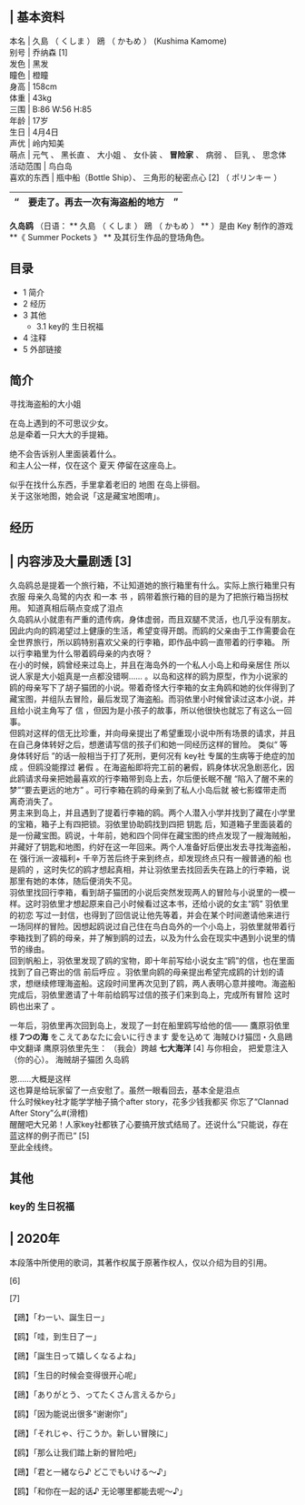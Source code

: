 |  **基本资料**  
---  
本名  |  久島  （  くしま  ）  鴎  （  かもめ  ）  (Kushima Kamome)   
别号  |  乔纳森  [1]   
发色  |  黑发   
瞳色  |  橙瞳   
身高  |  158cm   
体重  |  43kg   
三围  |  B:86 W:56 H:85   
年龄  |  17岁   
生日  |  4月4日   
声优  |  岭内知美   
萌点  |  元气  、  黑长直  、  大小姐  、  女仆装  、 **冒险家** 、  病弱  、  巨乳  、  思念体   
活动范围  |  鸟白岛   
喜欢的东西  |  瓶中船（Bottle Ship）、  三角形的秘密点心  [2]  （  ポリンキー  ）   
  
|  “  |  要走了。再去一次有海盗船的地方  |  ”   
---|---|---  
  
**久岛鸥** （日语：  ** 久島  （  くしま  ）  鴎  （  かもめ  ）  ** ）是由  Key  制作的游戏 **《 Summer
Pockets  》 ** 及其衍生作品的登场角色。

##  目录

  * 1  简介 
  * 2  经历 
  * 3  其他 
    * 3.1  key的  生日祝福 
  * 4  注释 
  * 5  外部链接 

##  简介

寻找海盗船的大小姐

在岛上遇到的不可思议少女。  
总是牵着一只大大的手提箱。  
  
绝不会告诉别人里面装着什么。  
和主人公一样，仅在这个  夏天  停留在这座岛上。  
  
似乎在找什么东西，手里拿着老旧的  地图  在岛上徘徊。  
关于这张地图，她会说「这是藏宝地图唷」。

##  经历

|  内容涉及大量剧透  [3]  
---  
  
久岛鸥总是提着一个旅行箱，不让知道她的旅行箱里有什么。实际上旅行箱里只有衣服  母亲久岛鹭的内衣  和一本  书
，鸥带着旅行箱的目的是为了把旅行箱当拐杖用。  知道真相后萌点变成了泪点  </br>
久岛鸥从小就患有严重的遗传病，身体虚弱，而且双腿不灵活，也几乎没有朋友。因此内向的鸥渴望过上健康的生活，希望变得开朗。而鸥的父亲由于工作需要会在全世界旅行，所以鸥特别喜欢父亲的行李箱，即作品中鸥一直带着的行李箱。
所以行李箱里为什么带着鸥母亲的内衣呀？  </br> 在小的时候，鸥曾经来过岛上，并且在海岛外的一个私人小岛上和母亲居住
所以说人家是大小姐真是一点都没错啊……
。以岛和这样的鸥为原型，作为小说家的鸥的母亲写下了胡子猫团的小说。带着奇怪大行李箱的女主角鸥和她的伙伴得到了藏宝图，并组队去冒险，最后发现了海盗船。而羽依里小时候曾读过这本小说，并且给小说主角写了
信  ，但因为是小孩子的故事，所以他很快也就忘了有这么一回事。 </br>
但鸥对这样的信无比珍重，并向母亲提出了希望重现小说中所有场景的请求，并且在自己身体转好之后，想邀请写信的孩子们和她一同经历这样的冒险。  类似“
等身体转好后  ”的话一般相当于打了死刑，更何况有  key社  专属的生病等于绝症的加成  。但鸥没能撑过  暑假
。在海盗船即将完工前的暑假，鸥身体状况急剧恶化，因此鸥请求母亲把她最喜欢的行李箱带到岛上去，尔后便长眠不醒  “陷入了醒不来的梦”“要去更远的地方”
。可行李箱在鸥的母亲到了私人小岛后就  被七影蝶带走而  离奇消失了。 </br>
男主来到岛上，并且遇到了提着行李箱的鸥。两个人潜入小学并找到了藏在小学里的宝箱，箱子上有四把锁。羽依里协助鸥找到四把  钥匙
后，知道箱子里面装着的是一份藏宝图。鸥说，十年前，她和四个同伴在藏宝图的终点发现了一艘海贼船，并藏好了钥匙和地图，约好在这一年回来。两个人准备好后便出发去寻找海盗船，在
强行派一波福利+  千辛万苦后终于来到终点，却发现终点只有一艘普通的船  也是鸥的
，这时失忆的鸥才想起真相，并让羽依里去找回丢失在路上的行李箱，说那里有她的本体，随后便消失不见。 </br>
羽依里找回行李箱，看到胡子猫团的小说后突然发现两人的冒险与小说里的一模一样。这时羽依里才想起原来自己小时候看过这本书，还给小说的女主“鸥”  羽依里的初恋
写过一封信，也得到了回信说让他先等着，并会在某个时间邀请他来进行一场同样的冒险。因想起鸥说过自己住在鸟白岛外的一个小岛上，羽依里就带着行李箱找到了鸥的母亲，并了解到鸥的过去，以及为什么会在现实中遇到小说里的情节的缘由。
</br> 回到帆船上，羽依里发现了鸥的宝物，即十年前写给小说女主“鸥”的信，也在里面找到了自己寄出的信  前后呼应
。羽依里向鸥的母亲提出希望完成鸥的计划的请求，想继续修理海盗船。这段时间里再次见到了鸥，两人表明心意并接吻。海盗船完成后，羽依里邀请了十年前给鸥写过信的孩子们来到岛上，完成所有冒险
这时鸥也出来了  。 </br>

一年后，羽依里再次回到岛上，发现了一封在船里鸥写给他的信——  鷹原羽依里 様  **7つの海** をこえてあなたに会いに行きます  愛を込めて
海賊ひけ猫団・久島鴎  中文翻译  鹰原羽依里先生：  （我会）跨越 **七大海洋** [4]  与你相会，  把爱意注入（你的心）。  海贼胡子猫团
久岛鸥 </br>

恩……大概是这样  </br> 这也算是给玩家留了一点安慰了。虽然一眼看回去，基本全是泪点  </br> 什么时候key社才能学学柚子搞个after
story，花多少钱我都买  你忘了“Clannad After Story”么#(滑稽)  </br>
醒醒吧大兄弟！人家key社都铁了心要搞开放式结局了。还说什么“只能说，存在蓝这样的例子而已”  [5]  </br> 至此全线终。 </br>  
  
##  其他

###  key的  生日祝福

|  2020年  
---  
本段落中所使用的歌词，其著作权属于原著作权人，仅以介绍为目的引用。

[6]

[7]

【鴎】「わーい、誕生日ー」

【鸥】「哇，到生日了ー」

【鴎】「誕生日って嬉しくなるよね」

【鸥】「生日的时候会变得很开心呢」

【鴎】「ありがとう、ってたくさん言えるから」

【鸥】「因为能说出很多“谢谢你”」

【鴎】「それじゃ、行こうか。新しい冒険に」

【鸥】「那么让我们踏上新的冒险吧」

【鴎】「君と一緒なら♪ どこでもいける～♪」

【鸥】「和你在一起的话♪ 无论哪里都能去呢～♪」  
  